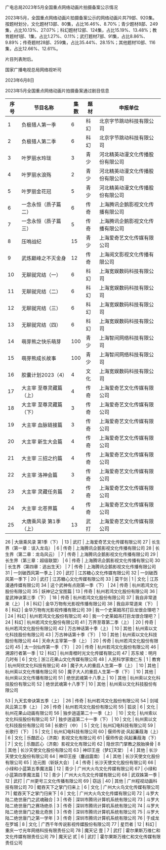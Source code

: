 广电总局2023年5月全国重点网络动画片拍摄备案公示情况

2023年5月，全国重点网络动画片拍摄备案公示的网络动画片共79部、920集。按题材划分，文化题材13部、80集，占比16.46%、8.70%；青少题材8部、249集，占比10.13%、27.07%；科幻题材12部、124集，占比15.19%、13.48%；教育题材1部、1集，占比1.27%、0.11%；武打题材7部、91集，占比8.86%、9.89%；传奇题材28部、259集，占比35.44%、28.15%；其他题材10部、116集，占比12.66%、12.61%。

片目列表附后。

国家广播电视总局网络视听司

2023年6月8日








2023年5月全国重点网络动画片拍摄备案通过剧目信息

序号 | 节目名称 | 集数 | 题材 | 申报单位
---|------|----|----|-----
1 | 负极猎人第一季 | 6 | 科幻 | 北京字节跳动科技有限公司
2 | 负极猎人第二季 | 6 | 科幻 | 北京字节跳动科技有限公司
3 | 叶罗丽水玲珑 | 3 | 青少 | 河北精英动漫文化传播股份有限公司
4 | 叶罗丽水浪殇 | 2 | 青少 | 河北精英动漫文化传播股份有限公司
5 | 叶罗丽金花冠 | 5 | 青少 | 河北精英动漫文化传播股份有限公司
6 | 一念永恒（质子篇 二） | 6 | 传奇 | 上海腾讯企鹅影视文化传播有限公司
7 | 一念永恒（质子篇 三） | 5 | 传奇 | 上海腾讯企鹅影视文化传播有限公司
8 | 压哨战纪 | 15 | 青少 | 上海爱奇艺文化传媒有限公司
9 | 武炼巅峰之不灭金身 | 12 | 传奇 | 上海阅文影视文化传播有限公司
10 | 无聊就完结（一） | 6 | 科幻 | 上海宽娱数码科技有限公司
11 | 无聊就完结（二） | 6 | 科幻 | 上海宽娱数码科技有限公司
12 | 无聊就完结（三） | 6 | 科幻 | 上海宽娱数码科技有限公司
13 | 无聊就完结（四） | 6 | 科幻 | 上海宽娱数码科技有限公司
14 | 萌芽熊之快乐萌芽 | 100 | 青少 | 上海智间网络科技有限公司
15 | 萌芽熊成长故事 | 100 | 青少 | 上海智间网络科技有限公司
16 | 胶囊计划2023（4） | 4 | 文化 | 上海宽娱数码科技有限公司
17 | 大主宰 至尊灵藏篇（上） | 4 | 传奇 | 上海爱奇艺文化传媒有限公司
18 | 大主宰 至尊灵藏篇（下） | 3 | 传奇 | 上海爱奇艺文化传媒有限公司
19 | 大主宰 血脉链接篇 | 3 | 传奇 | 上海爱奇艺文化传媒有限公司
20 | 大主宰 新生大会篇 | 4 | 传奇 | 上海爱奇艺文化传媒有限公司
21 | 大主宰 三招之约篇 | 4 | 传奇 | 上海爱奇艺文化传媒有限公司
22 | 大主宰 洛神会篇 | 3 | 传奇 | 上海爱奇艺文化传媒有限公司
23 | 大主宰 灵藏任务篇 | 2 | 传奇 | 上海爱奇艺文化传媒有限公司
24 | 大主宰 北苍界篇 | 4 | 传奇 | 上海爱奇艺文化传媒有限公司
25 | 大唐乘风录 第1季（上） | 13 | 武打 | 上海爱奇艺文化传媒有限公司



26 | 大唐乘风录 第1季（下） | 13 | 武打 | 上海爱奇艺文化传媒有限公司
27 | 长生界（第一章：误入龙岛） | 6 | 传奇 | 上海腾讯企鹅影视文化传播有限公司
28 | 长生界（第二章：龙岛风云） | 7 | 传奇 | 上海腾讯企鹅影视文化传播有限公司
29 | 长生界（第三章：超级联盟） | 6 | 传奇 | 上海腾讯企鹅影视文化传播有限公司
30 | 长生界（第四章：逃出生天） | 7 | 传奇 | 上海腾讯企鹅影视文化传播有限公司
31 | 一剑破西风第一季上 | 20 | 武打 | 江苏糖心文化传媒有限公司
32 | 一剑破西风第一季下 | 20 | 武打 | 江苏糖心文化传媒有限公司
33 | 莫干剑 | 1 | 文化 | 江苏漫通传媒有限公司
34 | 这个武神有点刚第一季（下） | 24 | 传奇 | 杭州若鸿文化股份有限公司
35 | 妖神记之宝图篇 | 13 | 传奇 | 杭州若鸿文化股份有限公司
36 | 星武神诀第三季（下） | 18 | 传奇 | 杭州若鸿文化股份有限公司
37 | 我自非常道来（上） | 8 | 科幻 | 金华万物有光影视传播有限公司
38 | 我自非常道来（下） | 8 | 科幻 | 金华万物有光影视传播有限公司
39 | 我一个史莱姆吊打巨龙很合理吧？ | 24 | 科幻 | 杭州若鸿文化股份有限公司
40 | 我一个史莱姆吊打巨龙很合理吧？ | 24 | 科幻 | 杭州若鸿文化股份有限公司
41 | 万界至尊第二季（上） | 20 | 传奇 | 杭州若鸿文化股份有限公司
42 | 万古神话第十季（上） | 10 | 其他 | 杭州索以文化科技股份有限公司
43 | 万古神话第十季（下） | 10 | 其他 | 杭州索以文化科技股份有限公司
44 | 天命大主宰第一季（上） | 20 | 传奇 | 杭州若鸿文化股份有限公司
45 | 太一剑仙传第一季（下） | 20 | 传奇 | 杭州若鸿文化股份有限公司
46 | 溯源行者第一季 | 12 | 科幻 | 杭州青橙时光文化传媒有限公司
47 | 苏东坡：明月几时有 | 6 | 文化 | 浙江花果山文化传媒有限公司
48 | 人民科学家南仁东 | 1 | 教育 | 杭州阿优文化科技有限公司
49 | 魔子大人的重启人生第一季（上） | 10 | 其他 | 杭州索以文化传播有限公司
50 | 魔子大人的重启人生第一季（下） | 10 | 其他 | 杭州索以文化传播有限公司
51 | 绝世武魂第十八季上 | 10 | 其他 | 杭州索以文化科技股份有限公司
52 | 绝世武魂第十八季下 | 10 | 其他 | 杭州索以文化科技股份有限公司



53 | 九天玄帝诀第五季（上） | 26 | 传奇 | 杭州若鸿文化股份有限公司
54 | 剑域风云第三季（上） | 26 | 传奇 | 杭州若鸿文化股份有限公司
55 | 狐说 | 6 | 文化 | 杭州花果山动画有限公司
56 | 独步逍遥第二十一季（上） | 10 | 文化 | 杭州索以文化科技股份有限公司
57 | 独步逍遥第二十一季（下） | 10 | 文化 | 杭州索以文化科技股份有限公司
58 | 长歌行（中） | 5 | 文化 | 杭州幻电科技有限公司
59 | 长歌行（下） | 5 | 文化 | 杭州幻电科技有限公司
60 | 偃师传说·风起蒹葭海（上） | 6 | 文化 | 乐酷匠心（济南）影视文化有限公司
61 | 偃师传说·风起蒹葭海（下） | 7 | 文化 | 乐酷匠心（济南）影视文化有限公司
62 | 隐世宗门掌教之脱胎换骨 | 8 | 其他 | 长沙天使文化股份有限公司
63 | 神印王座（梦幻天堂） | 4 | 其他 | 长沙天使文化股份有限公司
64 | 神印王座（鏖战震南） | 4 | 其他 | 长沙天使文化股份有限公司
65 | 沧元图（斩妖大会） | 4 | 传奇 | 长沙天使文化股份有限公司
66 | 小绿和小蓝第五季魔法篇 | 12 | 青少 | 广州大火鸟文化传媒有限公司
67 | 小绿和小蓝第四季魔法篇 | 12 | 青少 | 广州大火鸟文化传媒有限公司
68 | 武双姝第一季 | 12 | 武打 | 广州更号三文化传播有限公司
69 | 窃运 | 40 | 其他 | 广州程视动画科技有限公司
70 | 鲲吞天下之掌门归来上 | 6 | 文化 | 广州大火鸟文化传媒有限公司
71 | 鲲吞天下之掌门归来下 | 6 | 文化 | 广州大火鸟文化传媒有限公司
72 | 斗罗大陆二绝世唐门之武魂融合 | 3 | 传奇 | 深圳市腾讯计算机系统有限公司
73 | 斗罗大陆二绝世唐门之赛场绝杀 | 3 | 传奇 | 深圳市腾讯计算机系统有限公司
74 | 斗罗大陆二绝世唐门之极北奇旅 | 3 | 传奇 | 深圳市腾讯计算机系统有限公司
75 | 斗罗大陆二绝世唐门之第一学年 | 3 | 传奇 | 深圳市腾讯计算机系统有限公司
76 | 于成龙在罗城 | 8 | 文化 | 广西千年传说影视传媒股份有限公司
77 | 星罚者 | 12 | 科幻 | 重庆一寸光年网络科技有限责任公司
78 | 魔天记 壹 | 7 | 武打 | 霍尔果斯万维仁和文化传媒有限责任公司
79 | 魔天记 贰 | 6 | 武打 | 霍尔果斯万维仁和文化传媒有限责任公司
